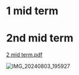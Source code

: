 # 1 mid term 









# 2nd mid term 

[2 mid term.pdf](https://github.com/user-attachments/files/16480928/2.mid.term.pdf)




![IMG_20240803_195927](https://github.com/user-attachments/assets/82d5c44f-9a5a-41b6-a08e-7afeec35f657)








#
